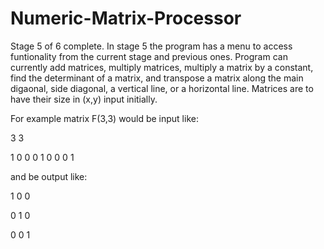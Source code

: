 # Numeric-Matrix-Processor
Stage 5 of 6 complete.
In stage 5 the program has a menu to access funtionality from the current stage and previous ones. Program can currently add matrices, multiply matrices, multiply a matrix by a constant, find the determinant of a matrix, and transpose a matrix along the main digaonal, side diagonal, a vertical line, or a horizontal line.
Matrices are to have their size in (x,y) input initially.

For example matrix F(3,3) would be input like:

3 3

1 0 0 0 1 0 0 0 1

and be output like:

1 0 0

0 1 0

0 0 1
